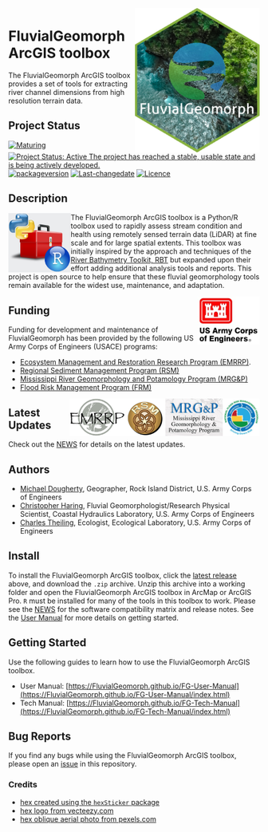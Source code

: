 <img src="docs/images/FG-hex.png" width=250 align="right" />

# FluvialGeomorph ArcGIS toolbox
The FluvialGeomorph ArcGIS toolbox provides a set of tools for extracting river channel dimensions from high resolution terrain data.  

## Project Status
[![Maturing](https://img.shields.io/badge/lifecycle-maturing-blue.svg)](https://www.tidyverse.org/lifecycle)
[![Project Status: Active The project has reached a stable, usable state and is being actively developed.](https://www.repostatus.org/badges/latest/active.svg)](https://www.repostatus.org/#active)
[![packageversion](https://img.shields.io/badge/Package%20version-0.1.34-orange.svg?style=flat-square)](commits/master)
[![Last-changedate](https://img.shields.io/badge/last%20change-2020--07--27-yellowgreen.svg)](/commits/master)
[![Licence](https://img.shields.io/badge/licence-CC0-blue.svg)](http://choosealicense.com/licenses/cc0-1.0/)

## Description

<img src="docs/images/python_r_toolbox.png" width=125 align="left"  />

The FluvialGeomorph ArcGIS toolbox is a Python/R toolbox used to rapidly assess stream condition and health using remotely sensed terrain data (LiDAR) at fine scale and for large spatial extents. This toolbox was initially inspired by the approach and techniques of the [River Bathymetry Toolkit, RBT](https://essa.com/explore-essa/tools/river-bathymetry-toolkit-rbt/#1512261459195-77c49866-a2eb) but expanded upon their effort adding additional analysis tools and reports. This project is open source to help ensure that these fluvial geomorphology tools remain available for the widest use, maintenance, and adaptation. 

<img src="docs/images/HDQLO-03_h120.jpg" width=125 align="right" />

## Funding
Funding for development and maintenance of FluvialGeomorph has been provided by the following US Army Corps of Engineers (USACE) programs:

* [Ecosystem Management and Restoration Research Program (EMRRP)](https://emrrp.el.erdc.dren.mil).
* [Regional Sediment Management Program (RSM)](https://rsm.usace.army.mil/)
* [Mississippi River Geomorphology and Potamology Program (MRG&P)](https://www.mvd.usace.army.mil/Missions/Mississippi-River-Science-Technology/MS-River-Geomorphology-Potamology/)
* [Flood Risk Management Program (FRM)](https://www.iwr.usace.army.mil/Missions/Flood-Risk-Management/Flood-Risk-Management-Program/)

<img src="docs/images/FRMP_300.png" height=75 align="right" /><img src="docs/images/MRG&P_300.png" height=75 align="right" /><img src="docs/images/RSMlogo.png" height=75 align="right" /><img src="docs/images/EMRRP_logo_300.png" height=75 align="right" />

## Latest Updates
Check out the [NEWS](NEWS.md) for details on the latest updates. 

## Authors
* [Michael Dougherty](mailto:Michael.P.Dougherty@usace.army.mil), Geographer, Rock Island District, U.S. Army Corps of Engineers
* [Christopher Haring](mailto:Christopher.P.Haring@usace.army.mil), Fluvial Geomorphologist/Research Physical Scientist, Coastal Hydraulics Laboratory, U.S. Army Corps of Engineers
* [Charles Theiling](mailto:Charles.H.Theiling@usace.army.mil), Ecologist, Ecological Laboratory, U.S. Army Corps of Engineers

## Install
To install the FluvialGeomorph ArcGIS toolbox, click the [latest release](https://github.com/FluvialGeomorph/fluvgeo/releases/latest) above, and download the `.zip` archive. Unzip this archive into a working folder and open the FluvialGeomorph ArcGIS toolbox in ArcMap or ArcGIS Pro. `R` must be installed for many of the tools in this toolbox to work. Please see the [NEWS](NEWS.md) for the software compatibility matrix and release notes. See the [User Manual](https://FluvialGeomorph.github.io/FG-User-Manual/index.html) for more details on getting started. 

<!-- ![](docs/images/hexwall_6.png) -->

## Getting Started
Use the following guides to learn how to use the FluvialGeomorph ArcGIS toolbox. 

* User Manual: [https://FluvialGeomorph.github.io/FG-User-Manual](https://FluvialGeomorph.github.io/FG-User-Manual/index.html)
* Tech Manual: [https://FluvialGeomorph.github.io/FG-Tech-Manual](https://FluvialGeomorph.github.io/FG-Tech-Manual/index.html)

## Bug Reports
If you find any bugs while using the FluvialGeomorph ArcGIS toolbox, please open an [issue](https://github.com/FluvialGeomorph/FluvialGeomorph/issues) in this repository. 

### Credits
* [hex created using the `hexSticker` package](https://github.com/GuangchuangYu/hexSticker)
* [hex logo from vecteezy.com](https://www.vecteezy.com/free-vector/natural)
* [hex oblique aerial photo from pexels.com](https://www.pexels.com/@donaldtong94)